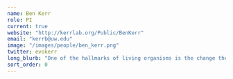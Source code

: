 ```yaml
---
name: Ben Kerr
role: PI
current: true
website: "http://kerrlab.org/Public/BenKerr"
email: "kerrb@uw.edu"
image: "/images/people/ben_kerr.png"
twitter: evokerr
long_blurb: "One of the hallmarks of living organisms is the change they induce in their abiotic and biotic environments. For instance, earthworms affect soil structure, beavers build dams, bees construct nests, trees lower light levels under their canopies, butterflies pollinate flowers, etc. Through their development, physiology, and behavior, organisms alter the world in which they live and these effects can feed back to influence their ecology and evolution. This process has been labeled niche construction (or, alternatively, ecosystem engineering). Using a combination of analytical, simulation-based and lab-experimental techniques, my collaborators and I have focused on biological systems that possess strong niche construction elements: (1) fire-prone flora with plant traits that enhance flammability, (2) learning organisms that alter the form and frequency of their stimuli, (3) bacteria that produce anti-bacterial toxins, and (4) hosts and pathogens that continually coevolve. Recently, we have focused on how the incorporation of spatial structure can drastically affect the eco-evolutionary dynamics of these and other niche construction systems. In particular, I am extremely interested in how altruistic forms of niche construction evolve in relation to various forms of population structure."
sort_order: 0
---
```

